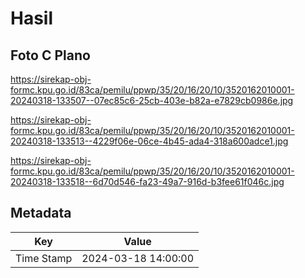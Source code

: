 # Hasil

## Foto C Plano

https://sirekap-obj-formc.kpu.go.id/83ca/pemilu/ppwp/35/20/16/20/10/3520162010001-20240318-133507--07ec85c6-25cb-403e-b82a-e7829cb0986e.jpg

https://sirekap-obj-formc.kpu.go.id/83ca/pemilu/ppwp/35/20/16/20/10/3520162010001-20240318-133513--4229f06e-06ce-4b45-ada4-318a600adce1.jpg

https://sirekap-obj-formc.kpu.go.id/83ca/pemilu/ppwp/35/20/16/20/10/3520162010001-20240318-133518--6d70d546-fa23-49a7-916d-b3fee61f046c.jpg


## Metadata

| Key        | Value               |
| ---------- | ------------------- |
| Time Stamp | 2024-03-18 14:00:00 |



